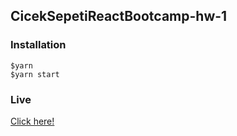 ## CicekSepetiReactBootcamp-hw-1

### Installation

```
$yarn
$yarn start
```

### Live

[Click here!](https://js-fetch-data.netlify.app/)